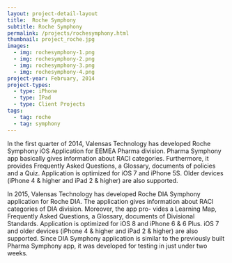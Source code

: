 ```yaml
---
layout: project-detail-layout
title:  Roche Symphony
subtitle: Roche Symphony
permalink: /projects/rochesymphony.html
thumbnail: project_roche.jpg
images:
  - img: rochesymphony-1.png
  - img: rochesymphony-2.png
  - img: rochesymphony-3.png
  - img: rochesymphony-4.png
project-year: February, 2014
project-types:
  - type: iPhone
  - type: İPad
  - type: Client Projects
tags:
  - tag: roche
  - tag: symphony
---
```


In the first quarter of 2014, Valensas Technology has developed Roche Symphony iOS Application for EEMEA Pharma division. Pharma Symphony app basically gives information about RACI categories. Furthermore, it provides Frequently Asked Questions, a Glossary, documents of policies and a Quiz. Application is optimized for iOS 7 and iPhone 5S. Older devices (iPhone 4 & higher and iPad 2 & higher) are also supported.

In 2015, Valensas Technology has developed Roche DIA Symphony application for Roche DIA. The application gives information about RACI categories of DIA division. Moreover, the app pro- vides a Learning Map, Frequently Asked Questions, a Glossary, documents of Divisional Standards. Application is optimized for iOS 8 and iPhone 6 & 6 Plus. iOS 7 and older devices (iPhone 4 & higher and iPad 2 & higher) are also supported. Since DIA Symphony application is similar to the previously built Pharma Symphony app, it was developed for testing in just under two weeks.
